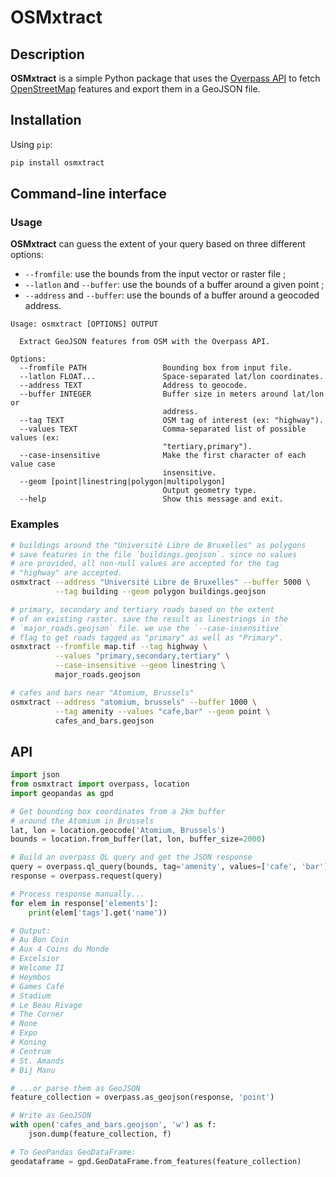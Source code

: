 # OSMxtract

## Description

**OSMxtract** is a simple Python package that uses the [Overpass API](https://wiki.openstreetmap.org/wiki/Overpass_API) to fetch [OpenStreetMap](https://www.openstreetmap.org) features and export them in a GeoJSON file.

## Installation

Using `pip`:

```sh
pip install osmxtract
```

## Command-line interface

### Usage

**OSMxtract** can guess the extent of your query based on three different options:

* `--fromfile`: use the bounds from the input vector or raster file ;
* `--latlon` and `--buffer`: use the bounds of a buffer around a given point ;
* `--address` and `--buffer`: use the bounds of a buffer around a geocoded address.

```
Usage: osmxtract [OPTIONS] OUTPUT

  Extract GeoJSON features from OSM with the Overpass API.

Options:
  --fromfile PATH                 Bounding box from input file.
  --latlon FLOAT...               Space-separated lat/lon coordinates.
  --address TEXT                  Address to geocode.
  --buffer INTEGER                Buffer size in meters around lat/lon or
                                  address.
  --tag TEXT                      OSM tag of interest (ex: "highway").
  --values TEXT                   Comma-separated list of possible values (ex:
                                  "tertiary,primary").
  --case-insensitive              Make the first character of each value case
                                  insensitive.
  --geom [point|linestring|polygon|multipolygon]
                                  Output geometry type.
  --help                          Show this message and exit.
```

### Examples

```bash
# buildings around the "Université Libre de Bruxelles" as polygons
# save features in the file `buildings.geojson`. since no values
# are provided, all non-null values are accepted for the tag
# "highway" are accepted.
osmxtract --address "Université Libre de Bruxelles" --buffer 5000 \
          --tag building --geom polygon buildings.geojson

# primary, secondary and tertiary roads based on the extent
# of an existing raster. save the result as linestrings in the
# `major_roads.geojson` file. we use the `--case-insensitive`
# flag to get roads tagged as "primary" as well as "Primary".
osmxtract --fromfile map.tif --tag highway \
          --values "primary,secondary,tertiary" \
          --case-insensitive --geom linestring \
          major_roads.geojson

# cafes and bars near "Atomium, Brussels" 
osmxtract --address "atomium, brussels" --buffer 1000 \
          --tag amenity --values "cafe,bar" --geom point \
          cafes_and_bars.geojson
```

## API



``` python
import json
from osmxtract import overpass, location
import geopandas as gpd

# Get bounding box coordinates from a 2km buffer
# around the Atomium in Brussels
lat, lon = location.geocode('Atomium, Brussels')
bounds = location.from_buffer(lat, lon, buffer_size=2000)

# Build an overpass QL query and get the JSON response
query = overpass.ql_query(bounds, tag='amenity', values=['cafe', 'bar'])
response = overpass.request(query)

# Process response manually...
for elem in response['elements']:
    print(elem['tags'].get('name'))

# Output:
# Au Bon Coin
# Aux 4 Coins du Monde
# Excelsior
# Welcome II
# Heymbos
# Games Café
# Stadium
# Le Beau Rivage
# The Corner
# None
# Expo
# Koning
# Centrum
# St. Amands
# Bij Manu

# ...or parse them as GeoJSON
feature_collection = overpass.as_geojson(response, 'point')

# Write as GeoJSON
with open('cafes_and_bars.geojson', 'w') as f:
    json.dump(feature_collection, f)

# To GeoPandas GeoDataFrame:
geodataframe = gpd.GeoDataFrame.from_features(feature_collection)
```